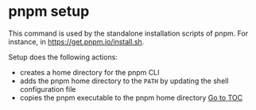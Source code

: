 
# pnpm setup


This command is used by the standalone installation scripts of pnpm. For instance, in <https://get.pnpm.io/install.sh>.

Setup does the following actions:

* creates a home directory for the pnpm CLI
* adds the pnpm home directory to the `PATH` by updating the shell configuration file
* copies the pnpm executable to the pnpm home directory
<span style='float: footnote;'><a href="../index.html#toc">Go to TOC</a></span>

